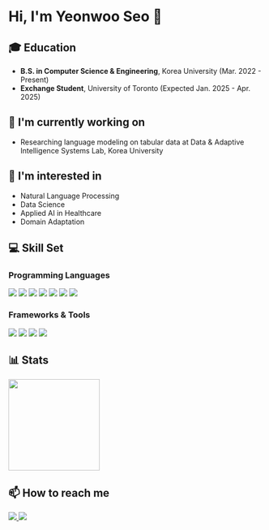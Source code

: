 # Hi, I'm Yeonwoo Seo 👋

## 🎓 Education
- **B.S. in Computer Science & Engineering**, Korea University (Mar. 2022 - Present)
- **Exchange Student**, University of Toronto (Expected Jan. 2025 - Apr. 2025)

## 🔬 I'm currently working on
- Researching language modeling on tabular data at Data & Adaptive Intelligence Systems Lab, Korea University

## 🌟 I'm interested in
- Natural Language Processing
- Data Science
- Applied AI in Healthcare
- Domain Adaptation

## 💻 Skill Set
### Programming Languages
<p>
    <img src="https://img.shields.io/badge/Python-FFD43B?style=for-the-badge&logo=python&logoColor=blue"/>
    <img src="https://img.shields.io/badge/C-00599C?style=for-the-badge&logo=c&logoColor=white"/>
    <img src="https://img.shields.io/badge/C%2B%2B-00599C?style=for-the-badge&logo=c%2B%2B&logoColor=white"/>
    <img src="https://img.shields.io/badge/HTML5-E34F26?style=for-the-badge&logo=html5&logoColor=white"/>
    <img src="https://img.shields.io/badge/CSS3-1572B6?style=for-the-badge&logo=css3&logoColor=white"/>
    <img src="https://img.shields.io/badge/JavaScript-323330?style=for-the-badge&logo=javascript&logoColor=F7DF1E"/>
    <img src="https://img.shields.io/badge/TypeScript-007ACC?style=for-the-badge&logo=typescript&logoColor=white"/>
</p>

### Frameworks & Tools
<p>
  <img src="https://img.shields.io/badge/PyTorch-EE4C2C?style=for-the-badge&logo=pytorch&logoColor=white"/>
  <img src="https://img.shields.io/badge/TensorFlow-FF6F00?style=for-the-badge&logo=tensorflow&logoColor=white"/>
  <img src="https://img.shields.io/badge/React-20232A?style=for-the-badge&logo=react&logoColor=61DAF"/>
  <img src="https://img.shields.io/badge/Express%20js-000000?style=for-the-badge&logo=express&logoColor=white"/>
</p>

## 📊 Stats
<a href="https://github.com/readygetset"><img align="center" style="height:180px" src="https://github-readme-stats.vercel.app/api?username=readygetset&show_icons=true&include_all_commits=true&hide_border=true"/></a>

## 📫 How to reach me
<p>
    <a href="https://www.instagram.com/syw27o" target="_blank">
        <img src="https://img.shields.io/badge/Instagram-E4405F?style=for-the-badge&logo=instagram&logoColor=white"/>
    </a>
    <a href="https://www.linkedin.com/in/yeonwoo-seo-8950372bb" target="_blank">
        <img src="https://img.shields.io/badge/LinkedIn-0077B5?style=for-the-badge&logo=linkedin&logoColor=white"/>
    </a>
</p>


<!--
**readygetset/readygetset** is a ✨ _special_ ✨ repository because its `README.md` (this file) appears on your GitHub profile.

Here are some ideas to get you started:

- 🔭 I’m currently working on ...
- 🌱 I’m currently learning ...
- 👯 I’m looking to collaborate on ...
- 🤔 I’m looking for help with ...
- 💬 Ask me about ...
- 📫 How to reach me: ...
- 😄 Pronouns: ...
- ⚡ Fun fact: ...
-->
